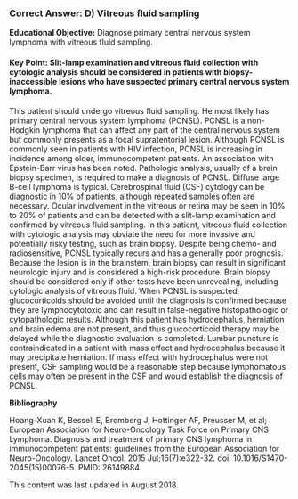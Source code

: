 
### Correct Answer: D) Vitreous fluid sampling 

**Educational Objective:** Diagnose primary central nervous system lymphoma with vitreous fluid sampling.

#### **Key Point:** Slit-lamp examination and vitreous fluid collection with cytologic analysis should be considered in patients with biopsy-inaccessible lesions who have suspected primary central nervous system lymphoma.

This patient should undergo vitreous fluid sampling. He most likely has primary central nervous system lymphoma (PCNSL). PCNSL is a non-Hodgkin lymphoma that can affect any part of the central nervous system but commonly presents as a focal supratentorial lesion. Although PCNSL is commonly seen in patients with HIV infection, PCNSL is increasing in incidence among older, immunocompetent patients. An association with Epstein-Barr virus has been noted. Pathologic analysis, usually of a brain biopsy specimen, is required to make a diagnosis of PCNSL. Diffuse large B-cell lymphoma is typical. Cerebrospinal fluid (CSF) cytology can be diagnostic in 10% of patients, although repeated samples often are necessary. Ocular involvement in the vitreous or retina may be seen in 10% to 20% of patients and can be detected with a slit-lamp examination and confirmed by vitreous fluid sampling. In this patient, vitreous fluid collection with cytologic analysis may obviate the need for more invasive and potentially risky testing, such as brain biopsy. Despite being chemo- and radiosensitive, PCNSL typically recurs and has a generally poor prognosis.
Because the lesion is in the brainstem, brain biopsy can result in significant neurologic injury and is considered a high-risk procedure. Brain biopsy should be considered only if other tests have been unrevealing, including cytologic analysis of vitreous fluid.
When PCNSL is suspected, glucocorticoids should be avoided until the diagnosis is confirmed because they are lymphocytotoxic and can result in false-negative histopathologic or cytopathologic results. Although this patient has hydrocephalus, herniation and brain edema are not present, and thus glucocorticoid therapy may be delayed while the diagnostic evaluation is completed.
Lumbar puncture is contraindicated in a patient with mass effect and hydrocephalus because it may precipitate herniation. If mass effect with hydrocephalus were not present, CSF sampling would be a reasonable step because lymphomatous cells may often be present in the CSF and would establish the diagnosis of PCNSL.

**Bibliography**

Hoang-Xuan K, Bessell E, Bromberg J, Hottinger AF, Preusser M, et al; European Association for Neuro-Oncology Task Force on Primary CNS Lymphoma. Diagnosis and treatment of primary CNS lymphoma in immunocompetent patients: guidelines from the European Association for Neuro-Oncology. Lancet Oncol. 2015 Jul;16(7):e322-32. doi: 10.1016/S1470-2045(15)00076-5. PMID: 26149884

This content was last updated in August 2018.